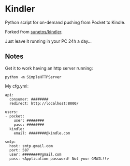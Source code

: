 # Kindler
Python script for on-demand pushing from Pocket to Kindle.

Forked from [sunetos/kindler](https://github.com/sunetos/kindler).

Just leave it running in your PC 24h a day...

## Notes
Get it to work having an http server running:
```
python -m SimpleHTTPServer
```

My cfg.yml:
```
api:
  consumer: ########
  redirect: http://localhost:8000/

users:
- pocket:
    user: ########
    pass: ########
  kindle:
    email: ########@kindle.com

smtp:
  host: smtp.gmail.com
  port: 587
  user: ########@gmail.com
  pass: <Application password! Not your GMAIL!!>
```
